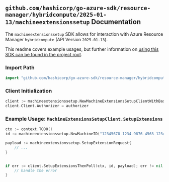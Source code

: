 
## `github.com/hashicorp/go-azure-sdk/resource-manager/hybridcompute/2025-01-13/machineextensionssetup` Documentation

The `machineextensionssetup` SDK allows for interaction with Azure Resource Manager `hybridcompute` (API Version `2025-01-13`).

This readme covers example usages, but further information on [using this SDK can be found in the project root](https://github.com/hashicorp/go-azure-sdk/tree/main/docs).

### Import Path

```go
import "github.com/hashicorp/go-azure-sdk/resource-manager/hybridcompute/2025-01-13/machineextensionssetup"
```


### Client Initialization

```go
client := machineextensionssetup.NewMachineExtensionsSetupClientWithBaseURI("https://management.azure.com")
client.Client.Authorizer = authorizer
```


### Example Usage: `MachineExtensionsSetupClient.SetupExtensions`

```go
ctx := context.TODO()
id := machineextensionssetup.NewMachineID("12345678-1234-9876-4563-123456789012", "example-resource-group", "machineName")

payload := machineextensionssetup.SetupExtensionRequest{
	// ...
}


if err := client.SetupExtensionsThenPoll(ctx, id, payload); err != nil {
	// handle the error
}
```
